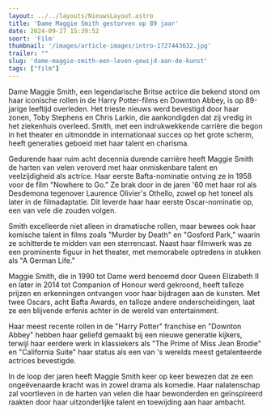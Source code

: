 ```yaml
---
layout: ../../layouts/NieuwsLayout.astro
title: 'Dame Maggie Smith gestorven op 89 jaar'
date: 2024-09-27 15:39:52
soort: 'Film'
thumbnail: '/images/article-images/intro-1727443632.jpg'
trailer: ""
slug: 'dame-maggie-smith-een-leven-gewijd-aan-de-kunst'
tags: ["film"]
---
```


Dame Maggie Smith, een legendarische Britse actrice die bekend stond om haar iconische rollen in de Harry Potter-films en Downton Abbey, is op 89-jarige leeftijd overleden. Het trieste nieuws werd bevestigd door haar zonen, Toby Stephens en Chris Larkin, die aankondigden dat zij vredig in het ziekenhuis overleed. Smith, met een indrukwekkende carrière die begon in het theater en uitmondde in internationaal succes op het grote scherm, heeft generaties geboeid met haar talent en charisma.

Gedurende haar ruim acht decennia durende carrière heeft Maggie Smith de harten van velen veroverd met haar onmiskenbare talent en veelzijdigheid als actrice. Haar eerste Bafta-nominatie ontving ze in 1958 voor de film "Nowhere to Go." Ze brak door in de jaren '60 met haar rol als Desdemona tegenover Laurence Olivier's Othello, zowel op het toneel als later in de filmadaptatie. Dit leverde haar haar eerste Oscar-nominatie op, een van vele die zouden volgen.

Smith excelleerde niet alleen in dramatische rollen, maar bewees ook haar komische talent in films zoals "Murder by Death" en "Gosford Park," waarin ze schitterde te midden van een sterrencast. Naast haar filmwerk was ze een prominente figuur in het theater, met memorabele optredens in stukken als "A German Life."

Maggie Smith, die in 1990 tot Dame werd benoemd door Queen Elizabeth II en later in 2014 tot Companion of Honour werd gekroond, heeft talloze prijzen en erkenningen ontvangen voor haar bijdragen aan de kunsten. Met twee Oscars, acht Bafta Awards, en talloze andere onderscheidingen, laat ze een blijvende erfenis achter in de wereld van entertainment.

Haar meest recente rollen in de "Harry Potter" franchise en "Downton Abbey" hebben haar geliefd gemaakt bij een nieuwe generatie kijkers, terwijl haar eerdere werk in klassiekers als "The Prime of Miss Jean Brodie" en "California Suite" haar status als een van 's werelds meest getalenteerde actrices bevestigde.

In de loop der jaren heeft Maggie Smith keer op keer bewezen dat ze een ongeëvenaarde kracht was in zowel drama als komedie. Haar nalatenschap zal voortleven in de harten van velen die haar bewonderden en geïnspireerd raakten door haar uitzonderlijke talent en toewijding aan haar ambacht.
